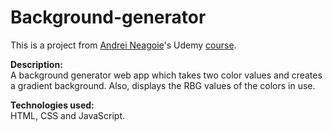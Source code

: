 # Background-generator

This is a project from <a href="https://www.udemy.com/user/andrei-neagoie/">Andrei Neagoie</a>'s Udemy <a href="https://www.udemy.com/the-complete-web-developer-zero-to-mastery/">course</a>.

<strong>Description:</strong><br>
A background generator web app which takes two color values and creates a gradient background. Also, displays the RBG values of the colors in use.

<strong>Technologies used:</strong><br> HTML, CSS and JavaScript.


